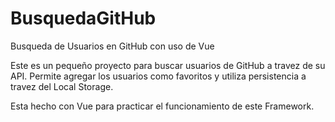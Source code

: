 # BusquedaGitHub
Busqueda de Usuarios en GitHub con uso de Vue

Este es un pequeño proyecto para buscar usuarios de GitHub a travez de su API.
Permite agregar los usuarios como favoritos y utiliza persistencia a travez del Local Storage.

Esta hecho con Vue para practicar el funcionamiento de este Framework.
